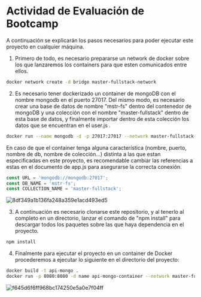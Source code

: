 # Actividad de Evaluación de Bootcamp

A continuación se explicarán los pasos necesarios para poder ejecutar este proyecto en cualquier máquina.

1. Primero de todo, es necesario prepararse un network de docker sobre los que lanzaremos los containers para que esten comunicados entre ellos.

```bash
docker network create -d bridge master-fullstack-network
```

2. Es necesario tener dockerizado un container de mongoDB con el nombre mongodb en el puerto 27017. Del mismo modo, es necesario crear una base de datos de nombre "mstr-fs" dentro del contenedor de mongoDB y una colección con el nombre "master-fullstack" dentro de esta base de datos, y finalmente importar dentro de esta colección los datos que se encuentran en el user.js . 

```bash
docker run --name mongodb -d -p 27017:27017 --network master-fullstack-network mongo
```

En caso de que el container tenga alguna característica (nombre, puerto, nombre de db, nombre de colección...) distinta a las que estan especificadas en este proyecto, es recomendable cambiar las referencias a estas en el documento de app.js para asegurarse la correcta conexión.

```javascript
const URL = 'mongodb://mongodb:27017';
const DB_NAME = 'mstr-fs';
const COLLECTION_NAME = 'master-fullstack';
```

![8df349a1b136fa248a359e1acd493ed5](https://user-images.githubusercontent.com/132001536/236911428-fbff6a51-a7ae-4686-9f2f-6e243145e5d1.png)

3. A continuación es necesario clonarse este repositorio, y al tenerlo al completo en un directorio, lanzar el comando de "npm install" para descargar todos los paquetes sobre las que haya dependencia en el proyecto.

```bash
npm install
```

4. Finalmente para ejecutar el proyecto en un container de Docker procederemos a ejecutar lo siguiente en el directorio del proyecto:

```bash
docker build -t api-mongo .
docker run -p 8080:8080 -d name api-mongo-container --network master-fullstack-network api-mongo
```

![f645d6f6ff968bc174250e5a0e7f04ff](https://user-images.githubusercontent.com/132001536/236912315-445446ec-a484-4dd0-a86f-233e4dd014ef.png)
